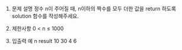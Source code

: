 1. 문제 설명
   정수 n이 주어질 때, n이하의 짝수를 모두 더한 값을 return 하도록 solution 함수를 작성해주세요.

2. 제한사항
   0 < n ≤ 1000

3. 입출력 예
   n result
   10 30
   4 6
